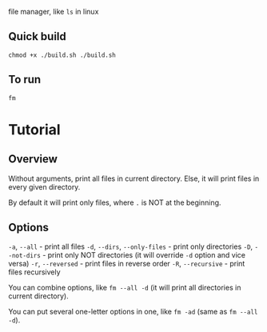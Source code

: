 file manager, like `ls` in linux

## Quick build
``
chmod +x ./build.sh
./build.sh
``

## To run
``
fm
``

# Tutorial

## Overview

Without arguments, print all files in current directory. Else, it will print files in every given directory.

By default it will print only files, where `.` is NOT at the beginning.

## Options

`-a`, `--all` - print all files
`-d`, `--dirs`, `--only-files` - print only directories
`-D`, `--not-dirs` - print only NOT directories (it will override `-d` option and vice versa)
`-r`, `--reversed` - print files in reverse order
`-R`, `--recursive` - print files recursively

You can combine options, like `fm --all -d` (it will print all directories in current directory).

You can put several one-letter options in one, like `fm -ad` (same as `fm --all -d`).

